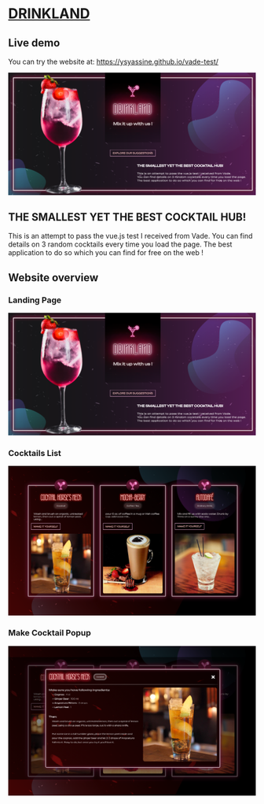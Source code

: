 # [DRINKLAND](https://ysyassine.github.io/vade-test/)

## Live demo

You can try the website at: https://ysyassine.github.io/vade-test/

<img src="./readme_assets/ss.png" alt="screenshot" />

## THE SMALLEST YET THE BEST COCKTAIL HUB!

This is an attempt to pass the vue.js test I received from Vade.
You can find details on 3 random cocktails every time you load the page.
The best application to do so which you can find for free on the web !

## Website overview

### Landing Page

<img src="./readme_assets/LandingOverview.png" alt="Landing Page" />

### Cocktails List

<img src="./readme_assets/CocktailsList.png" alt="Cocktails List" />

### Make Cocktail Popup

<img src="./readme_assets/ModalOverview.png" alt="Make Cocktail Popup" />
